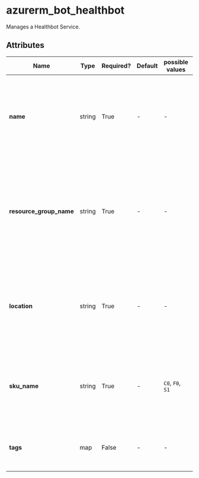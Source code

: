 # azurerm_bot_healthbot

Manages a Healthbot Service.

## Attributes

| Name | Type | Required? | Default  | possible values | Description |
| ---- | ---- | --------- | -------- | ----------- | ----------- |
| **name** | string | True | -  |  -  | Specifies The name of the Healthbot Service resource. Changing this forces a new resource to be created. | 
| **resource_group_name** | string | True | -  |  -  | Specifies The name of the Resource Group in which to create the Healthbot Service. changing this forces a new resource to be created. | 
| **location** | string | True | -  |  -  | Specifies The Azure Region where the resource exists. Changing this force a new resource to be created. | 
| **sku_name** | string | True | -  |  `C0`, `F0`, `S1`  | The name which should be used for the SKU of the service. Possible values are `C0`, `F0` and `S1`. | 
| **tags** | map | False | -  |  -  | A mapping of tags which should be assigned to the service. | 

